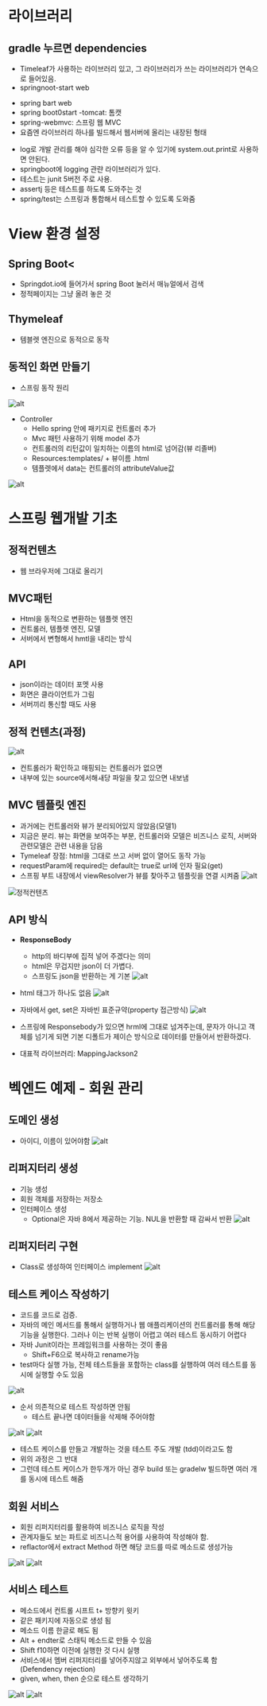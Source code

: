 # 라이브러리
## gradle 누르면 dependencies

* Timeleaf가 사용하는 라이브러리 있고, 그 라이브러리가 쓰는 라이브러리가 연속으로 들어있음.
* springnoot-start web
 - spring bart web
 - spring boot0start -tomcat: 톰캣
 - spring-webmvc: 스프링 웹 MVC
  - 요즘엔 라이브러리 하나를  빌드해서 웹서버에 올리는 내장된 형태
* log로 개발 관리를 해야 심각한 오류 등을 알 수 있기에 system.out.print로 사용하면 안된다.
* springboot에 logging 관랸 라이브러리가 있다.
* 테스트는 junit 5버전 주로 사용. 
* assertj 등은 테스트를 하도록 도와주는 것
* spring/test는 스프링과 통합해서 테스트할 수 있도록 도와줌


# View 환경 설정

## Spring Boot<

* Springdot.io에 들어가서 spring Boot 눌러서 매뉴얼에서 검색
* 정적페이지는 그냥 올려 놓은 것


## Thymeleaf 

 * 템블렛 엔진으로 동적으로 동작

## 동적인 화면 만들기

* 스프링 동작 원리

![alt](스프링동작원리.jpg)  

  
* Controller
  - Hello spring 안에 패키지로 컨트롤러 추가
  - Mvc 패턴 사용하기 위해 model 추가
  - 컨트롤러의 리턴값이 일치하는 이름의  html로 넘어감(뷰 리졸버)
  - Resources:templates/ + 뷰이름 .html
  - 템플렛에서 data는 컨트롤러의 attributeValue값

![alt](컨트롤러.jpg)




# 스프링 웹개발 기초


## 정적컨텐츠

-	웹 브라우저에 그대로 올리기
## MVC패턴
  
- Html을 동적으로  변환하는 템플렛 엔진
-	컨트롤러, 템플렛 엔진, 모델 
-	서버에서 변형해서 hmtl을 내리는 방식
## API

-	json이라는 데이터 포멧 사용
-	화면은 클라이언트가 그림
-	서버끼리 통신할 때도 사용
## 정적 컨텐츠(과정)
![alt](정적컨텐츠.jpg)

-	컨트롤러가 확인하고 매핑되는 컨트롤러가 없으면
-	내부에 있는 source에서해ㅙ당 파일을 찾고 있으면 내보냄
## MVC 템플릿 엔진

-	과거에는 컨트롤러와 뷰가 분리되어있지 않았음(모델1)
-	지금은 분리. 뷰는 화면을 보여주는 부분, 컨트롤러와 모델은 비즈니스 로직, 서버와 관련모델은 관련 내용을 담음
-	Tymeleaf 장점: html을 그대로 쓰고 서버 없이 열어도 동작 가능
-	requestParam에 required는 default는 true로 url에 인자 필요(get)
-	스프핑 부트 내장에서 viewResolver가 뷰를 찾아주고 템플릿을 연결 시켜줌
![alt](mvc.jpg)
<img src="mvc.jpg" alt="정적컨텐츠"/>

## API 방식

- 
  **ResponseBody**
    - http의 바디부에 집적 넣어 주겠다는 의미
    - 	html은 무겁지만 json이 더 가볍다.
    -	스프링도 json을 반환하는 게 기본
![alt](api웹.jpg)


- html 태그가 하나도 없음
![alt](api코드.jpg)


- 자바에서 get, set은 자바빈 표준규약(property 접근방식)
![alt](api방식.jpg)

 -	스프링에 Responsebody가 있으면 hrml에 그대로 넘겨주는데, 문자가 아니고 객체를 넘기게 되면 기본 디폴트가 제이슨 방식으로 데이터를 만들어서 반환하겠다.
  -	대표적 라이브러리: MappingJackson2

# 벡엔드 예제 - 회원 관리 

## 도메인 생성
- 아이디, 이름이 있어야함
![alt](회원관리-도메인.jpg)


## 리퍼지터리 생성
- 기능 생성
- 회원 객체를 저장하는 저장소
-  인터페이스 생성
   - Optional은 자바 8에서 제공하는 기능. NUL을 반환할 때 감싸서 반환
![alt](회원관리-인터페이스.jpg)


## 리퍼지터리 구현
- Class로 생성하여 인터페이스 implement
![alt](회원관리-구현.jpg)


## 테스트 케이스 작성하기
-	코드를 코드로 검증.
-	자바의 메인 메서드를 통해서 실행하거나 웹 애플리케이션의 컨트롤러를 통해 해당 기능을 실행한다. 그러나 이는 반복 실행이 어렵고 여러 테스트 동시하기 어렵다
-	자바 Junit이라는 프레임워크를 사용하는 것이 좋음
    * Shift+F6으로 복사하고 rename가능
- test마다 실행 가능, 전체 테스트들을 포함하는 class를 실행하여 여러 테스트를 동시에 실행할 수도 있음

![alt](회원관리-올바른test.jpg)
- 순서 의존적으로 테스트 작성하면 안됨
  *  테스트 끝나면 데이터들을 삭제해 주어야함

![alt](회원관리-cleartest1.jpg)
![alt](회원관리-cleartest2.jpg)

- 테스트 케이스를 만들고 개발하는 것을 테스트 주도 개발 (tdd)이라고도 함
-	위의 과정은 그 반대
-	그런데 테스트 케이스가 한두개가 아닌 경우 build 또는 gradelw 빌드하면 여러 개를 동시에 테스트 해줌

##	회원 서비스
- 회원 리퍼지터리를 활용하여 비즈니스 로직을 작성
- 관계자들도 보는 파트로 비즈니스적 용어를 사용하여 작성해야 함.
- reflactor에서 extract Method 하면 해당 코드를 따로 메소드로 생성가능

![alt](서비스코드1.jpg)
![alt](서비스코드2.jpg)

## 서비스 테스트
- 메소드에서 컨트롤 시프트 t+ 방향키 윗키
- 같은 패키지에 자동으로 생성 됨
- 메소드 이름 한글로 해도 됨
- Alt + endter로 스태틱 메소드로 만들 수 있음
- Shift f10하면 이전에 실행한 것 다시 실행
- 서비스에서 멤버 리퍼지터리를 넣어주지않고 외부에서 넣어주도록 함(Defendency rejection)
- given, when, then 순으로 테스트 생각하기

![alt](서비스테스트1.jpg)
![alt](서비스테스트2.jpg)
  



